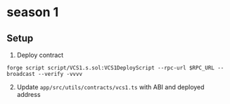 # season 1

## Setup
1. Deploy contract
```
forge script script/VCS1.s.sol:VCS1DeployScript --rpc-url $RPC_URL --broadcast --verify -vvvv
```
2. Update `app/src/utils/contracts/vcs1.ts` with ABI and deployed address